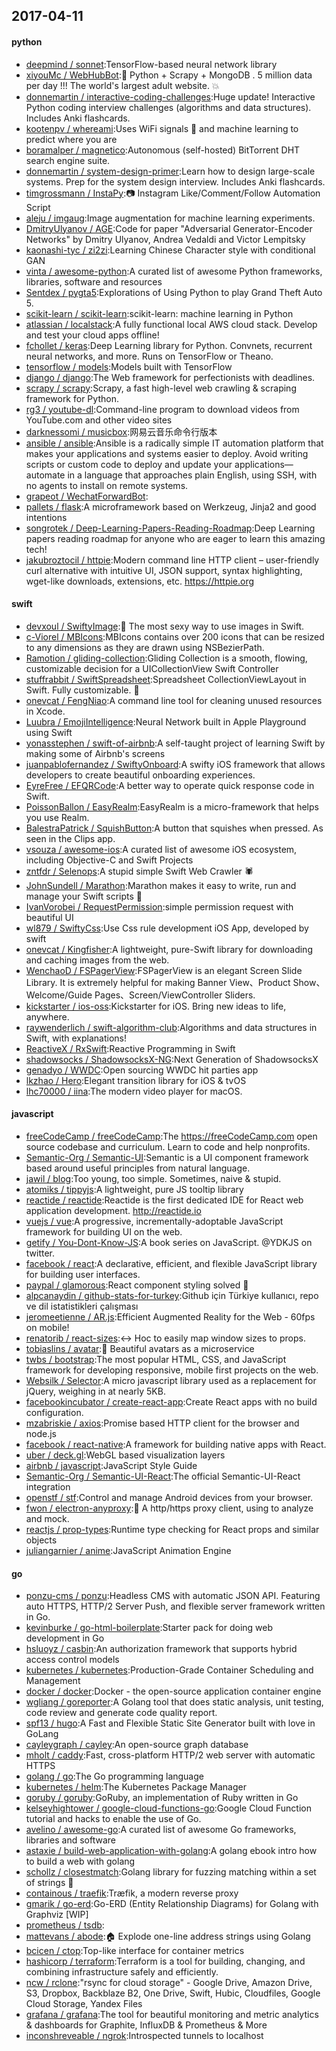 ## 2017-04-11

#### python
* [deepmind / sonnet](https://github.com/deepmind/sonnet):TensorFlow-based neural network library
* [xiyouMc / WebHubBot](https://github.com/xiyouMc/WebHubBot):🔞 Python + Scrapy + MongoDB . 5 million data per day !!! The world's largest adult website. 💥
* [donnemartin / interactive-coding-challenges](https://github.com/donnemartin/interactive-coding-challenges):Huge update! Interactive Python coding interview challenges (algorithms and data structures). Includes Anki flashcards.
* [kootenpv / whereami](https://github.com/kootenpv/whereami):Uses WiFi signals 📶 and machine learning to predict where you are
* [boramalper / magnetico](https://github.com/boramalper/magnetico):Autonomous (self-hosted) BitTorrent DHT search engine suite.
* [donnemartin / system-design-primer](https://github.com/donnemartin/system-design-primer):Learn how to design large-scale systems. Prep for the system design interview. Includes Anki flashcards.
* [timgrossmann / InstaPy](https://github.com/timgrossmann/InstaPy):📷 Instagram Like/Comment/Follow Automation Script
* [aleju / imgaug](https://github.com/aleju/imgaug):Image augmentation for machine learning experiments.
* [DmitryUlyanov / AGE](https://github.com/DmitryUlyanov/AGE):Code for paper "Adversarial Generator-Encoder Networks" by Dmitry Ulyanov, Andrea Vedaldi and Victor Lempitsky
* [kaonashi-tyc / zi2zi](https://github.com/kaonashi-tyc/zi2zi):Learning Chinese Character style with conditional GAN
* [vinta / awesome-python](https://github.com/vinta/awesome-python):A curated list of awesome Python frameworks, libraries, software and resources
* [Sentdex / pygta5](https://github.com/Sentdex/pygta5):Explorations of Using Python to play Grand Theft Auto 5.
* [scikit-learn / scikit-learn](https://github.com/scikit-learn/scikit-learn):scikit-learn: machine learning in Python
* [atlassian / localstack](https://github.com/atlassian/localstack):A fully functional local AWS cloud stack. Develop and test your cloud apps offline!
* [fchollet / keras](https://github.com/fchollet/keras):Deep Learning library for Python. Convnets, recurrent neural networks, and more. Runs on TensorFlow or Theano.
* [tensorflow / models](https://github.com/tensorflow/models):Models built with TensorFlow
* [django / django](https://github.com/django/django):The Web framework for perfectionists with deadlines.
* [scrapy / scrapy](https://github.com/scrapy/scrapy):Scrapy, a fast high-level web crawling & scraping framework for Python.
* [rg3 / youtube-dl](https://github.com/rg3/youtube-dl):Command-line program to download videos from YouTube.com and other video sites
* [darknessomi / musicbox](https://github.com/darknessomi/musicbox):网易云音乐命令行版本
* [ansible / ansible](https://github.com/ansible/ansible):Ansible is a radically simple IT automation platform that makes your applications and systems easier to deploy. Avoid writing scripts or custom code to deploy and update your applications— automate in a language that approaches plain English, using SSH, with no agents to install on remote systems.
* [grapeot / WechatForwardBot](https://github.com/grapeot/WechatForwardBot):
* [pallets / flask](https://github.com/pallets/flask):A microframework based on Werkzeug, Jinja2 and good intentions
* [songrotek / Deep-Learning-Papers-Reading-Roadmap](https://github.com/songrotek/Deep-Learning-Papers-Reading-Roadmap):Deep Learning papers reading roadmap for anyone who are eager to learn this amazing tech!
* [jakubroztocil / httpie](https://github.com/jakubroztocil/httpie):Modern command line HTTP client – user-friendly curl alternative with intuitive UI, JSON support, syntax highlighting, wget-like downloads, extensions, etc. https://httpie.org

#### swift
* [devxoul / SwiftyImage](https://github.com/devxoul/SwiftyImage):🌈 The most sexy way to use images in Swift.
* [c-Viorel / MBIcons](https://github.com/c-Viorel/MBIcons):MBIcons contains over 200 icons that can be resized to any dimensions as they are drawn using NSBezierPath.
* [Ramotion / gliding-collection](https://github.com/Ramotion/gliding-collection):Gliding Collection is a smooth, flowing, customizable decision for a UICollectionView Swift Controller
* [stuffrabbit / SwiftSpreadsheet](https://github.com/stuffrabbit/SwiftSpreadsheet):Spreadsheet CollectionViewLayout in Swift. Fully customizable. 🔶
* [onevcat / FengNiao](https://github.com/onevcat/FengNiao):A command line tool for cleaning unused resources in Xcode.
* [Luubra / EmojiIntelligence](https://github.com/Luubra/EmojiIntelligence):Neural Network built in Apple Playground using Swift
* [yonasstephen / swift-of-airbnb](https://github.com/yonasstephen/swift-of-airbnb):A self-taught project of learning Swift by making some of Airbnb's screens
* [juanpablofernandez / SwiftyOnboard](https://github.com/juanpablofernandez/SwiftyOnboard):A swifty iOS framework that allows developers to create beautiful onboarding experiences.
* [EyreFree / EFQRCode](https://github.com/EyreFree/EFQRCode):A better way to operate quick response code in Swift.
* [PoissonBallon / EasyRealm](https://github.com/PoissonBallon/EasyRealm):EasyRealm is a micro-framework that helps you use Realm.
* [BalestraPatrick / SquishButton](https://github.com/BalestraPatrick/SquishButton):A button that squishes when pressed. As seen in the Clips app.
* [vsouza / awesome-ios](https://github.com/vsouza/awesome-ios):A curated list of awesome iOS ecosystem, including Objective-C and Swift Projects
* [zntfdr / Selenops](https://github.com/zntfdr/Selenops):A stupid simple Swift Web Crawler 🕷
* [JohnSundell / Marathon](https://github.com/JohnSundell/Marathon):Marathon makes it easy to write, run and manage your Swift scripts 🏃
* [IvanVorobei / RequestPermission](https://github.com/IvanVorobei/RequestPermission):simple permission request with beautiful UI
* [wl879 / SwiftyCss](https://github.com/wl879/SwiftyCss):Use Css rule development iOS App, developed by swift
* [onevcat / Kingfisher](https://github.com/onevcat/Kingfisher):A lightweight, pure-Swift library for downloading and caching images from the web.
* [WenchaoD / FSPagerView](https://github.com/WenchaoD/FSPagerView):FSPagerView is an elegant Screen Slide Library. It is extremely helpful for making Banner View、Product Show、Welcome/Guide Pages、Screen/ViewController Sliders.
* [kickstarter / ios-oss](https://github.com/kickstarter/ios-oss):Kickstarter for iOS. Bring new ideas to life, anywhere.
* [raywenderlich / swift-algorithm-club](https://github.com/raywenderlich/swift-algorithm-club):Algorithms and data structures in Swift, with explanations!
* [ReactiveX / RxSwift](https://github.com/ReactiveX/RxSwift):Reactive Programming in Swift
* [shadowsocks / ShadowsocksX-NG](https://github.com/shadowsocks/ShadowsocksX-NG):Next Generation of ShadowsocksX
* [genadyo / WWDC](https://github.com/genadyo/WWDC):Open sourcing WWDC hit parties app
* [lkzhao / Hero](https://github.com/lkzhao/Hero):Elegant transition library for iOS & tvOS
* [lhc70000 / iina](https://github.com/lhc70000/iina):The modern video player for macOS.

#### javascript
* [freeCodeCamp / freeCodeCamp](https://github.com/freeCodeCamp/freeCodeCamp):The https://freeCodeCamp.com open source codebase and curriculum. Learn to code and help nonprofits.
* [Semantic-Org / Semantic-UI](https://github.com/Semantic-Org/Semantic-UI):Semantic is a UI component framework based around useful principles from natural language.
* [jawil / blog](https://github.com/jawil/blog):Too young, too simple. Sometimes, naive & stupid.
* [atomiks / tippyjs](https://github.com/atomiks/tippyjs):A lightweight, pure JS tooltip library
* [reactide / reactide](https://github.com/reactide/reactide):Reactide is the first dedicated IDE for React web application development. http://reactide.io
* [vuejs / vue](https://github.com/vuejs/vue):A progressive, incrementally-adoptable JavaScript framework for building UI on the web.
* [getify / You-Dont-Know-JS](https://github.com/getify/You-Dont-Know-JS):A book series on JavaScript. @YDKJS on twitter.
* [facebook / react](https://github.com/facebook/react):A declarative, efficient, and flexible JavaScript library for building user interfaces.
* [paypal / glamorous](https://github.com/paypal/glamorous):React component styling solved 💄
* [alpcanaydin / github-stats-for-turkey](https://github.com/alpcanaydin/github-stats-for-turkey):Github için Türkiye kullanıcı, repo ve dil istatistikleri çalışması
* [jeromeetienne / AR.js](https://github.com/jeromeetienne/AR.js):Efficient Augmented Reality for the Web - 60fps on mobile!
* [renatorib / react-sizes](https://github.com/renatorib/react-sizes):↔️ Hoc to easily map window sizes to props.
* [tobiaslins / avatar](https://github.com/tobiaslins/avatar):💎 Beautiful avatars as a microservice
* [twbs / bootstrap](https://github.com/twbs/bootstrap):The most popular HTML, CSS, and JavaScript framework for developing responsive, mobile first projects on the web.
* [Websilk / Selector](https://github.com/Websilk/Selector):A micro javascript library used as a replacement for jQuery, weighing in at nearly 5KB.
* [facebookincubator / create-react-app](https://github.com/facebookincubator/create-react-app):Create React apps with no build configuration.
* [mzabriskie / axios](https://github.com/mzabriskie/axios):Promise based HTTP client for the browser and node.js
* [facebook / react-native](https://github.com/facebook/react-native):A framework for building native apps with React.
* [uber / deck.gl](https://github.com/uber/deck.gl):WebGL based visualization layers
* [airbnb / javascript](https://github.com/airbnb/javascript):JavaScript Style Guide
* [Semantic-Org / Semantic-UI-React](https://github.com/Semantic-Org/Semantic-UI-React):The official Semantic-UI-React integration
* [openstf / stf](https://github.com/openstf/stf):Control and manage Android devices from your browser.
* [fwon / electron-anyproxy](https://github.com/fwon/electron-anyproxy):📢 A http/https proxy client, using to analyze and mock.
* [reactjs / prop-types](https://github.com/reactjs/prop-types):Runtime type checking for React props and similar objects
* [juliangarnier / anime](https://github.com/juliangarnier/anime):JavaScript Animation Engine

#### go
* [ponzu-cms / ponzu](https://github.com/ponzu-cms/ponzu):Headless CMS with automatic JSON API. Featuring auto HTTPS, HTTP/2 Server Push, and flexible server framework written in Go.
* [kevinburke / go-html-boilerplate](https://github.com/kevinburke/go-html-boilerplate):Starter pack for doing web development in Go
* [hsluoyz / casbin](https://github.com/hsluoyz/casbin):An authorization framework that supports hybrid access control models
* [kubernetes / kubernetes](https://github.com/kubernetes/kubernetes):Production-Grade Container Scheduling and Management
* [docker / docker](https://github.com/docker/docker):Docker - the open-source application container engine
* [wgliang / goreporter](https://github.com/wgliang/goreporter):A Golang tool that does static analysis, unit testing, code review and generate code quality report.
* [spf13 / hugo](https://github.com/spf13/hugo):A Fast and Flexible Static Site Generator built with love in GoLang
* [cayleygraph / cayley](https://github.com/cayleygraph/cayley):An open-source graph database
* [mholt / caddy](https://github.com/mholt/caddy):Fast, cross-platform HTTP/2 web server with automatic HTTPS
* [golang / go](https://github.com/golang/go):The Go programming language
* [kubernetes / helm](https://github.com/kubernetes/helm):The Kubernetes Package Manager
* [goruby / goruby](https://github.com/goruby/goruby):GoRuby, an implementation of Ruby written in Go
* [kelseyhightower / google-cloud-functions-go](https://github.com/kelseyhightower/google-cloud-functions-go):Google Cloud Function tutorial and hacks to enable the use of Go.
* [avelino / awesome-go](https://github.com/avelino/awesome-go):A curated list of awesome Go frameworks, libraries and software
* [astaxie / build-web-application-with-golang](https://github.com/astaxie/build-web-application-with-golang):A golang ebook intro how to build a web with golang
* [schollz / closestmatch](https://github.com/schollz/closestmatch):Golang library for fuzzing matching within a set of strings 📃
* [containous / traefik](https://github.com/containous/traefik):Træfik, a modern reverse proxy
* [gmarik / go-erd](https://github.com/gmarik/go-erd):Go-ERD (Entity Relationship Diagrams) for Golang with Graphviz [WIP]
* [prometheus / tsdb](https://github.com/prometheus/tsdb):
* [mattevans / abode](https://github.com/mattevans/abode):🏠 Explode one-line address strings using Golang
* [bcicen / ctop](https://github.com/bcicen/ctop):Top-like interface for container metrics
* [hashicorp / terraform](https://github.com/hashicorp/terraform):Terraform is a tool for building, changing, and combining infrastructure safely and efficiently.
* [ncw / rclone](https://github.com/ncw/rclone):"rsync for cloud storage" - Google Drive, Amazon Drive, S3, Dropbox, Backblaze B2, One Drive, Swift, Hubic, Cloudfiles, Google Cloud Storage, Yandex Files
* [grafana / grafana](https://github.com/grafana/grafana):The tool for beautiful monitoring and metric analytics & dashboards for Graphite, InfluxDB & Prometheus & More
* [inconshreveable / ngrok](https://github.com/inconshreveable/ngrok):Introspected tunnels to localhost
